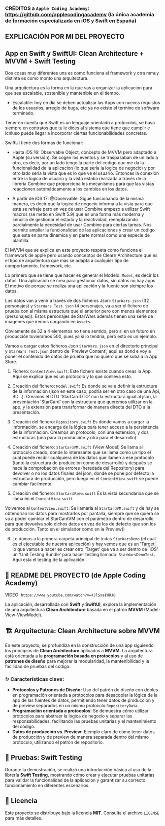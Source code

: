 
### CRÉDITOS a `Apple Coding Academy`: https://github.com/applecodingacademy (la única academia de formación especializada en iOS y Swift en España)
## EXPLICACIÓN POR MI DEL PROYECTO
## App en Swift y SwiftUI: Clean Architecture + MVVM + Swift Testing

Dos cosas muy diferentes una es como funciona el framework y otra mmuy distinta es como monto una arquitectura.

Una arquitectura es la forma en la que vas a organizar la aplicación para que sea escalable, sostenible y mantenible en el tiempo.
- Escalable: hoy en dia se deben actualizar las Apps con nuevos requistos de los usuarios, arreglo de bugs, etc ya no existe el termino de software terminado.

Tener en cuenta que Swift es un lenguaje orientado a protocolos, se basa siempre en contratos que tu le dices al sistema que tiene que cumplir e icnluso puede llegar a incorporar ciertas funcionabilidades concretas.

SwiftUI tiene dos formas de funcionar:
- Hasta iOS 16: Observable Object, concepto de MVVM pero adaptado a Apple (su versión). Se cogen los eventos y se traspasaban de un lado a otro, es decir, por un lado tengo la parte del codigo que me da la funcionalidad de la aplicacion (lo que seria la logica de negocio) y por otro lado seria la vista que es lo que ve el usuario. Entonces la conexión entre la logica de  usuario y la vista estaba realizada a través de la librería Combine que proporciona los mecanismos para que las vistas reaccionen automáticamente a los cambios en los datos.

- A partir de iOS 17: @Observable. Sigue funcionando de la misma manera, es decir que la logica de negocio informa a la vista para que esta se refreje pero en vez de usar Combine empezo a utilizar Swift macros (se metio en Swift 5.9) que es una forma más moderna y sencilla de gestionar el estado y la reactividad, reemplazando parcialmente la necesidad de usar Combine para ciertas tareas. Nos permite ampliar la funcionalidad de las aplicaciones y crear un codigo que esta en parte dinamica y en parte normal como una especie de plantilla.

El MVVM que se explica en este proyecto respeta como funciona el framework de apple pero usando conceptos de Clearn Architecture que es el tipo de arquitentura que mas se adapta a cualquier tipo de comportamento, framework, etc.

Lo primero que se tiene que hacer es generar el Modelo: `Model`, es decir los datos. Una aplicación se crea para gestionar datos, sin datos no hay apps. El motivo de porque se realiza una aplicación y la fuente son siempre los datos.

Los datos van a venir a través de dos ficheros Json: `StarWars.json` (32 personajes) y `StarWars Test.json` (4 personajes, va a ser el fichero de prueba con al misma estructura que el anterior pero con menos elementos (personajes)). Estos personajes de StarWars además tienen una serie de imagenes que iremos cargando en `Assets`.

Obviamente de 32 a 4 elementos no tiene sentido, pero si en un futuro en producción tuvieramos 500, pues ya si lo tendria, pero esto es un ejemplo.

Vamos a cargar estos ficheros Json `StarWars.json` en el directorio principal y `StarWars Test.json` dentro de 'Preview Content', aqui es dond e voy a poner el contenido de datos de prueba que no quiero que se suba a la App Store.

1. Fichero: `ContentView.swift`:
Este fichero existe cuando creas la App. Aqui se explica que es un protocolo y lo que conlleva esto.

2. Creación del fichero: `Model.swift`
Es donde se va a definir la estructura de la información (json en este caso, podria ser en otro caso de una Api, BD...).
Creamos el DTO 'StarCardDTO' con la estructura igual al json, la presentación 'StarCard' con la estructura que queremos utilizar en la app, y la extensión para transformar de manera directa del DTO a la presentación.

3. Creación del fichero: `Repository.swift`
Es donde vamos a cargar la información, se encarga de la lógica para tener acceso a la persistencia de la información.
Creamos un protocolo, con una extension, y dos estructuras (una para la producción y otra para el desarrollo)

4. Creación del fichero: `StarCardVM.swift` (View Model)
Se llama al protocolo creado, donde lo interesante que se llama como un tipo el cual puede recibir cualquiera de los datos que llamen a ese protocolo (tanto la estructura de producción como de desarrollo) y después se hace la comprobación de errores (heredada del Repository) para devolver o no los datos finales del json, donde se pone por defecto la estructura de producción, pero luego en el `ContentView.swift` se puede cambiar facilmente.

5. Creación del fichero: `StarCardView.swift`
Es la vista secundarioa que se llama en el `ContentView.swift`

Volvemos al `ContentView.swift`:
Se llamaria al `StarCardVM.swift` y de hay se obtendrian los datos para mostrarlos por pantalla, siempre que se quiera se va a poder cambiar el StarCardVM con el parámetro dentro de desarrollo para que devuelva solo dichos datos en vez de los de defecto que son los de producción. Tanto en el simulador como en la Preview()

6. Le damos a la primera carpeta principal de todas `StarWarsDemo` (el cual es el ejecutable de nuestra aplicación) y hay vemos que es un 'Target', lo que vamos a hacer es crear otro 'Target' que va a ser dentro de 'iOS' un 'Unit Testing Bundle' para hacer testing llamado: `StarWarsDemoTest`.
Aqui esta el testing de la aplicación.

## 🚀 README DEL PROYECTO (de Apple Coding Academy)
VIDEO: `https://www.youtube.com/watch?v=4JlSxaIWRJ0`

La aplicación, desarrollada con **Swift** y **SwiftUI**, explora la implementación de una arquitectura **Clean Architecture** basada en el patrón **MVVM** (Model-View-ViewModel).

## 🏗️ Arquitectura: Clean Architecture sobre MVVM

En este proyecto, se profundiza en la construcción de una app siguiendo los principios de **Clean Architecture** aplicados a **MVVM**. La arquitectura está orientada a la **programación basada en protocolos** y al uso de **patrones de diseño** para mejorar la modularidad, la mantenibilidad y la facilidad de pruebas del código.

### ✨ Características clave:

- **Protocolos y Patrones de Diseño:** Uso del patrón de diseño con dobles en programación orientada a protocolos para desacoplar la lógica de la app de las fuentes de datos, permitiendo tener datos de producción y de preview separados en un mismo protocolo `RepositoryData`.
- **Programación orientada a protocolos:** Se demuestra cómo utilizar protocolos para abstraer la lógica de negocio y separar las responsabilidades, facilitando las pruebas unitarias y el mantenimiento del código.
- **Datos de producción vs. Preview:** Ejemplo claro de cómo tener datos de producción y de preview de manera separada dentro del mismo protocolo, utilizando el patrón de repositorio.

## 🧪 Pruebas: Swift Testing

Durante la demostración, se realizó una introducción básica al uso de la librería **Swift Testing**, mostrando cómo crear y ejecutar pruebas unitarias para validar la funcionalidad de la aplicación y garantizar su correcto funcionamiento en diferentes escenarios.

## 📄 Licencia

Este proyecto se distribuye bajo la licencia **MIT**. Consulta el archivo `LICENSE` para más detalles.
